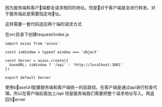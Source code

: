 因为服务端和客户端都会请求相同的地址。但是对于客户端是会进行转发。对于服务端此是需要指定地址。

这样需要一套代码适应两个端的请求方式

在src目录下创建request/index.js

```
import axios from 'axios'

const isWindow = typeof window === 'object'

const Server = axios.create({
  baseURL: isWindow ? '/api' : 'http://localhost:3001'
})

export default Server
```

使用baseUrl配置服务端和客户端统一的前路径。在客户端是通过api进行检查代理。所以在客户端前面加上/api  但是服务端我们需要把整个请求地址写入。再返回Server